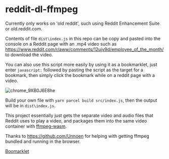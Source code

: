 # reddit-dl-ffmpeg

Currently only works on 'old reddit', such using Reddit Enhancement Suite or old.reddit.com.

Contents of file `dist\index.js` in this repo can be copy and pasted into the console on a Reddit page with an .mp4 video such as https://www.reddit.com/r/aww/comments/12ujv9d/employee_of_the_month/ to download the video.

You can also use this script more easily by using it as a bookmarklet, just enter `javascript:` followed by pasting the script as the target for a bookmark, then simply click the bookmark while on a reddit page with a video.

![chrome_9XB0J6E8he](https://user-images.githubusercontent.com/102277225/233794262-1da64589-5480-4438-9590-874bb12805ce.png)


Build your own file with `yarn parcel build src/index.js`, then the output will be in `dist\index.js`.

This project essentially just gets the separate video and audio files that Reddit uses to play a video, and packages them into the same video container with [ffmpeg-wasm](https://github.com/ffmpegwasm/ffmpeg.wasm).

Thanks to https://github.com/Unnoen for helping with getting ffmpeg bundled and running in the browser.


[Boomarklet](https://mail.google.com/mail/u/0/#inbox)
